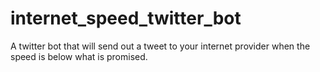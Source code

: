 # internet_speed_twitter_bot
A twitter bot that will send out a tweet to your internet provider when the speed is below what is promised.
